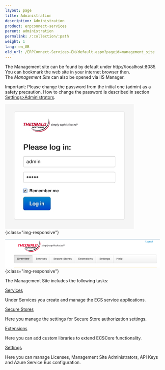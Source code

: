 ```yaml
---
layout: page
title: Administration
description: Administration
product: erpconnect-services
parent: administration
permalink: /:collection/:path
weight: 1
lang: en_GB
old_url: /ERPConnect-Services-EN/default.aspx?pageid=management_site
---
```


The Management site can be found by default under http://localhost:8085.<br> 
You can bookmark the web site in your internet browser then. <br>
The *Management Site* can also be opened via IIS Manager. 


Important: Please change the password from the initial one (admin) as a safety precaution.
How to change the password is described in section [Settings>Administrators](./settings/administrators).

![Log-in](/img/content/Log-in.jpg){:class="img-responsive"}

![ecscore-managementsite-3](/img/content/ecscore-managementsite-3.jpg.png){:class="img-responsive"} 

The Management Site includes the following tasks:

[Services]()

Under Services you create and manage the ECS service applications.

[Secure Stores]()

Here you manage the settings for Secure Store authorization settings.

[Extensions]()

Here you can add custom libraries to extend ECSCore functionality.

[Settings]()

Here you can manage Licenses, Management Site Administrators, API Keys and Azure Service Bus configuration.